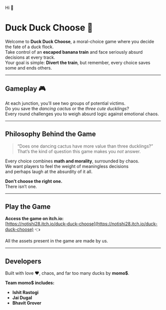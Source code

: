 Hi 👋

# Duck Duck Choose 🦆

Welcome to **Duck Duck Choose**, a moral-choice game where you decide the fate of a duck flock.  
Take control of an **escaped banana train** and face seriously absurd decisions at every track.  
Your goal is simple: **Divert the train**, but remember, every choice saves some and ends others.  

---

## Gameplay 🎮

At each junction, you’ll see two groups of potential victims.  
Do you save the *dancing cactus* or the *three cute ducklings*?  
Every round challenges you to weigh absurd logic against emotional chaos.  

---

## Philosophy Behind the Game

> “Does one dancing cactus have more value than three ducklings?”  
> That’s the kind of question this game makes you *not* answer.  

Every choice combines **math and morality**, surrounded by chaos.  
We want players to feel the weight of meaningless decisions  
and perhaps laugh at the absurdity of it all.  

**Don’t choose the right one.**  
There isn’t one.  

---

## Play the Game

**Access the game on itch.io:**  
[https://notishi28.itch.io/duck-duck-choose](https://notishi28.itch.io/duck-duck-choose) 👈

All the assets present in the game are made by us.

---

## Developers

Built with love ❤️, chaos, and far too many ducks by **momo$**.  

**Team momo$ includes:**  
- **Ishit Rastogi**  
- **Jai Dugal**  
- **Bhavit Grover**  
